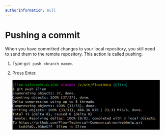 ```yaml
---
authorinformation: null
---
```


# Pushing a commit

When you have committed changes to your local repository, you still need to send them to the remote repository. This action is called pushing.

1. Type `git push <branch name>`.
2. Press Enter.

   ![](../../../.gitbook/assets/pushing.png)

